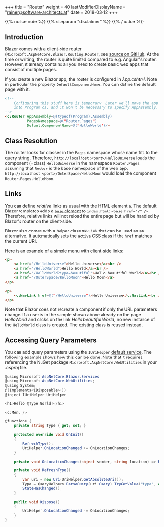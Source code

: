 +++
title = "Router"
weight = 40
lastModifierDisplayName = "rainer@software-architects.at"
date = 2018-03-12
+++

{{% notice note %}}
{{% siteparam "disclaimer" %}}
{{% /notice %}}

## Introduction

Blazor comes with a client-side router (`Microsoft.AspNetCore.Blazor.Routing.Router`, see [source on GitHub](https://github.com/aspnet/Blazor/blob/dev/src/Microsoft.AspNetCore.Blazor/Routing/Router.cs). At the time or writing, the router is quite limited compared to e.g. Angular's router. However, it already contains all you need to create basic web apps that consist of multiple pages.

If you create a new Blazor app, the router is configured in *App.cshtml*. Note in particular the property `DefaultComponentName`. You can define the default page with it.

```html
<!--
    Configuring this stuff here is temporary. Later we'll move the app config
    into Program.cs, and it won't be necessary to specify AppAssembly.
-->
<c:Router AppAssembly=@(typeof(Program).Assembly)
          PagesNamespace=@("Router.Pages")
          DefaultComponentName=@("HelloWorld")/>
```

## Class Resolution

The router looks for classes in the `Pages` namespace whose name fits to the query string. Therefore, `http://localhost:<port>/HelloUniverse` loads the component (=class) `HelloUniverse` in the namespace `Router.Pages` assuming that `Router` is the base namespace of the web app. `http://localhost:<port>/OuterSpace/HelloMoon` would load the component `Router.Pages.HelloMoon`.

## Links

You can define *relative* links as usual with the HTML element `a`. The default Blazor templates adds a [`base` element](https://developer.mozilla.org/en-US/docs/Web/HTML/Element/base) to `index.html`: `<base href="/" />`. Therefore, relative links will not reload the entire page but will be handled by Blazor's router on the client-side.

Blazor also comes with a helper class `NavLink` that can be used as an alternative. It automatically sets the `active` CSS class if the `href` matches the current URI.

Here is an example of a simple menu with client-side links:

```html
<p>
    <a href="/HelloUniverse">Hello Universe</a><br />
    <a href="/HelloWorld">Hello World</a><br />
    <a href="/HelloWorld?type=beautiful">Hello beautiful World</a><br />
    <a href="/OuterSpace/HelloMoon">Hello Moon</a>
</p>

<p>
    <c:NavLink href=@("/HelloUniverse")>Hello Universe</c:NavLink><br />
</p>
```

Note that Blazor does not recreate a component if only the URL parameters change. If a user is in the sample shown above already on the page *HelloWorld* and clicks on the link *Hello beautiful World*, no new instance of the `HelloWorld` class is created. The existing class is reused instead.

## Accessing Query Parameters

You can add query parameters using the `IUriHelper` [default service](http://localhost:1313/architecture/dependency-injection/#default-services). The following example shows how this can be done. Note that it requires referencing the NuGet package `Microsoft.AspNetCore.WebUtilities` in your *.csproj* file.

```cs
@using Microsoft.AspNetCore.Blazor.Services
@using Microsoft.AspNetCore.WebUtilities;
@using System;
@(Implements<IDisposable>())
@inject IUriHelper UriHelper

<h1>Hello @Type World!</h1>

<c:Menu />

@functions {
    private string Type { get; set; }

    protected override void OnInit()
    {
        RefreshType();
        UriHelper.OnLocationChanged += OnLocationChanges;
    }

    private void OnLocationChanges(object sender, string location) => RefreshType();

    private void RefreshType()
    {
        var uri = new Uri(UriHelper.GetAbsoluteUri());
        Type = QueryHelpers.ParseQuery(uri.Query).TryGetValue("type", out var type) ? type.First() : "";
        StateHasChanged();
    }

    public void Dispose()
    {
        UriHelper.OnLocationChanged -= OnLocationChanges;
    }
}
```